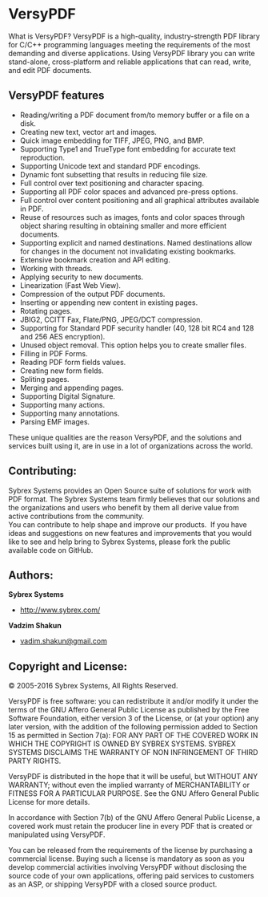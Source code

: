 VersyPDF
======
What is VersyPDF?
VersyPDF is a high-quality, industry-strength PDF library for C/C++ programming languages meeting the requirements of the most demanding and diverse applications. Using VersyPDF library you can write stand-alone, cross-platform and reliable applications that can read, write, and edit PDF documents.


<h2>VersyPDF features</h2>

<ul type="disc">

<LI>Reading/writing a PDF document from/to memory buffer or a file on a disk. </li>
<LI>Creating new text, vector art and images. </li>
<LI>Quick image embedding for TIFF, JPEG, PNG, and BMP. </li>
<LI>Supporting Type1 and TrueType font embedding for accurate text reproduction. </li>
<LI>Supporting Unicode text and standard PDF encodings. </li>
<LI>Dynamic font subsetting that results in reducing file size. </li>
<LI>Full control over text positioning and character spacing. </li>
<LI>Supporting all PDF color spaces and advanced pre-press options. </li>
<LI>Full control over content positioning and all graphical attributes available in PDF. </li>
<LI>Reuse of resources such as images, fonts and color spaces through object sharing resulting in obtaining smaller and more efficient documents. </li>
<LI>Supporting explicit and named destinations. Named destinations allow for changes in the document not invalidating existing bookmarks. </li>
<LI>Extensive bookmark creation and API editing. </li>
<LI>Working with threads. </li>
<LI>Applying security to new documents. </li>
<LI>Linearization (Fast Web View). </li>
<LI>Compression of the output PDF documents. </li>
<LI>Inserting or appending new content in existing pages. </li>
<LI>Rotating pages. </li>
<LI>JBIG2, CCITT Fax, Flate/PNG, JPEG/DCT compression. </li>
<LI>Supporting for Standard PDF security handler (40, 128 bit RC4 and 128 and 256 AES encryption). </li>
<LI>Unused object removal. This option helps you to create smaller files. </li>
<LI>Filling in PDF Forms. </li>
<LI>Reading PDF form fields values. </li>
<LI>Creating new form fields. </li>
<LI>Spliting pages. </li>
<LI>Merging and appending pages. </li>
<LI>Supporting Digital Signature. </li>
<LI>Supporting many actions. </li>
<LI>Supporting many annotations. </li>
<LI>Parsing EMF images. </li>
</ul>

These unique qualities are the reason VersyPDF, and the solutions and services built using it, are in use in a lot of organizations across the world.

<h2>Contributing:</h2>
  Sybrex Systems provides an Open Source suite of solutions for work with PDF format. The Sybrex Systems team firmly believes that our solutions and the organizations and users who benefit by them all derive value from active contributions from the community.<br />
  You can contribute to help shape and improve our products.  If you have ideas and suggestions on new features and improvements that you would like to see and help bring to Sybrex Systems, please fork the public available code on GitHub</a>.
<h2>Authors:</strong></h2>
  <strong>Sybrex Systems</strong></p>
<ul>
  <li><a href="http://www.sybrex.com/">http://www.sybrex.com/</a></li>
</ul>
  <strong>Vadzim Shakun</strong></p>
<ul>
  <li><a href="mailto:vadim.shakun@gmail.com">vadim.shakun@gmail.com</a></li>
</ul>


<h2>Copyright and License:</strong></h2> 
<p>© 2005-2016 Sybrex Systems, All Rights Reserved.</p>
<p>VersyPDF is free software: you can redistribute it and/or modify it under the terms of the GNU Affero General Public License as published by the Free Software Foundation, either version 3 of the License, or (at your option) any later version, with the addition of the following permission added to Section 15 as permitted in Section 7(a):
FOR ANY PART OF THE COVERED WORK IN WHICH THE COPYRIGHT IS OWNED BY SYBREX SYSTEMS. SYBREX SYSTEMS DISCLAIMS THE WARRANTY OF NON INFRINGEMENT OF THIRD PARTY RIGHTS.</p>                    
<p>VersyPDF is distributed in the hope that it will be useful, but WITHOUT ANY WARRANTY; without even the implied warranty of MERCHANTABILITY or FITNESS FOR A PARTICULAR PURPOSE. See the GNU Affero General Public License for more details.</p>                                                                   
<p>In accordance with Section 7(b) of the GNU Affero General Public License, a covered work must retain the producer line in every PDF that is created or manipulated using VersyPDF.
<p>You can be released from the requirements of the license by purchasing a commercial license. Buying such a license is mandatory as soon as you develop commercial activities involving VersyPDF without disclosing the source code of your own applications, offering paid services to customers as an ASP, or shipping VersyPDF with a closed source product.</P> 



